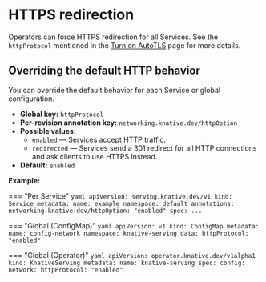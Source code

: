 # HTTPS redirection

Operators can force HTTPS redirection for all Services. See the `httpProtocol` mentioned in the [Turn on AutoTLS](../../../serving/using-auto-tls.md) page for more details.

## Overriding the default HTTP behavior

You can override the default behavior for each Service or global configuration.

* **Global key:** `httpProtocol`
* **Per-revision annotation key:** `networking.knative.dev/httpOption`
* **Possible values:**
    * `enabled` &mdash; Services accept HTTP traffic.
    * `redirected` &mdash; Services send a 301 redirect for all HTTP connections and ask clients to use HTTPS instead.
* **Default:** `enabled`

**Example:**

=== "Per Service"
    ```yaml
    apiVersion: serving.knative.dev/v1
    kind: Service
    metadata:
      name: example
      namespace: default
      annotations:
        networking.knative.dev/httpOption: "enabled"
    spec:
      ...
    ```

=== "Global (ConfigMap)"
    ```yaml
    apiVersion: v1
    kind: ConfigMap
    metadata:
      name: config-network
      namespace: knative-serving
    data:
      httpProtocol: "enabled"
    ```

=== "Global (Operator)"
    ```yaml
    apiVersion: operator.knative.dev/v1alpha1
    kind: KnativeServing
    metadata:
      name: knative-serving
    spec:
      config:
        network:
          httpProtocol: "enabled"
    ```
